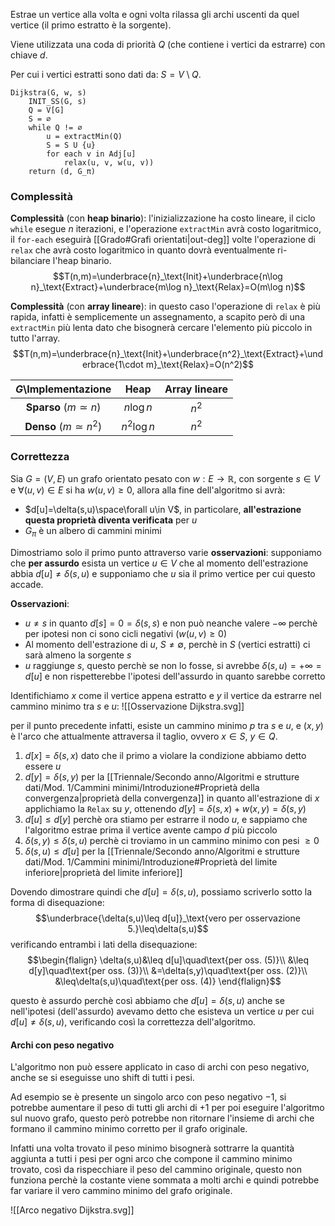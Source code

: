 Estrae un vertice alla volta e ogni volta rilassa gli archi uscenti da quel vertice (il primo estratto è la sorgente).

Viene utilizzata una coda di priorità $Q$ (che contiene i vertici da estrarre)
con chiave $d$.

Per cui i vertici estratti sono dati da: $S=V\setminus Q$.

```
Dijkstra(G, w, s)
	INIT_SS(G, s)
	Q = V[G]
	S = ∅
	while Q != ∅
		u = extractMin(Q)
		S = S U {u}
		for each v in Adj[u]
			relax(u, v, w(u, v))
	return (d, G_π)
```
### Complessità
**Complessità** (con **heap binario**):
l'inizializzazione ha costo lineare, il ciclo `while` esegue $n$ iterazioni, e l'operazione `extractMin` avrà costo logaritmico, il `for-each` eseguirà [[Grado#Grafi orientati|out-deg]] volte l'operazione di `relax` che avrà costo logaritmico in quanto dovrà
eventualmente ri-bilanciare l'heap binario.
$$T(n,m)=\underbrace{n}_\text{Init}+\underbrace{n\log n}_\text{Extract}+\underbrace{m\log n}_\text{Relax}=O(m\log n)$$

**Complessità** (con **array lineare**):
in questo caso l'operazione di `relax` è più rapida, infatti è semplicemente un assegnamento, a scapito però di una `extractMin` più lenta dato che bisognerà cercare l'elemento più piccolo in tutto l'array.
$$T(n,m)=\underbrace{n}_\text{Init}+\underbrace{n^2}_\text{Extract}+\underbrace{1\cdot m}_\text{Relax}=O(n^2)$$


|    $G$\Implementazione    |    Heap     | Array lineare |
| :-----------------------: | :---------: | :-----------: |
| **Sparso** ($m\simeq n$)  |  $n\log n$  |     $n^2$     |
| **Denso** ($m\simeq n^2$) | $n^2\log n$ |     $n^2$     |

### Correttezza
Sia $G=(V,E)$ un grafo orientato pesato con $w:E\to\mathbb{R}$, con sorgente $s\in V$ e $\forall(u,v)\in E$ si ha $w(u,v)\geq 0$, allora alla fine dell'algoritmo si avrà:
- $d[u]=\delta(s,u)\space\forall u\in V$, in particolare, **all'estrazione questa proprietà diventa verificata** per $u$
- $G_\pi$ è un albero di cammini minimi

Dimostriamo solo il primo punto attraverso varie **osservazioni**:
supponiamo che **per assurdo** esista un vertice $u\in V$ che al momento dell'estrazione abbia $d[u]\neq\delta(s,u)$ e supponiamo che $u$ sia il primo vertice per cui questo accade.  

**Osservazioni**:
- $u\neq s$ in quanto $d[s]=0=\delta(s,s)$ e non può neanche valere $-\infty$ perchè per ipotesi non ci sono cicli negativi ($w(u,v)\geq 0$)
- Al momento dell'estrazione di $u$, $S\neq \emptyset$, perchè in $S$ (vertici estratti) ci sarà almeno la sorgente $s$
- $u$ raggiunge $s$, questo perchè se non lo fosse, si avrebbe $\delta(s,u)=+\infty=d[u]$ e non rispetterebbe l'ipotesi dell'assurdo in quanto sarebbe corretto


Identifichiamo $x$ come il vertice appena estratto e $y$ il vertice da estrarre nel cammino minimo tra $s$ e $u$:
![[Osservazione Dijkstra.svg]]

per il punto precedente infatti, esiste un cammino minimo $p$ tra $s$ e $u$, e $(x,y)$ è l'arco che attualmente attraversa il taglio, ovvero $x\in S$, $y\in Q$.

1. $d[x]=\delta(s,x)$ dato che il primo a violare la condizione abbiamo detto essere $u$
2. $d[y]=\delta(s,y)$ per la [[Triennale/Secondo anno/Algoritmi e strutture dati/Mod. 1/Cammini minimi/Introduzione#Proprietà della convergenza|proprietà della convergenza]] in quanto all'estrazione di $x$ applichiamo la `Relax` su $y$, ottenendo $d[y]=\delta(s,x)+w(x,y)=\delta(s,y)$
3. $d[u]\leq d[y]$ perchè ora stiamo per estrarre il nodo $u$, e sappiamo che l'algoritmo estrae prima il vertice avente campo $d$ più piccolo
4. $\delta(s,y)\leq \delta(s,u)$ perchè ci troviamo in un cammino minimo con pesi $\geq 0$
5. $\delta(s,u)\leq d[u]$ per la [[Triennale/Secondo anno/Algoritmi e strutture dati/Mod. 1/Cammini minimi/Introduzione#Proprietà del limite inferiore|proprietà del limite inferiore]]

Dovendo dimostrare quindi che $d[u]=\delta(s,u)$, possiamo scriverlo sotto la forma di disequazione:
$$\underbrace{\delta(s,u)\leq d[u]}_\text{vero per osservazione 5.}\leq\delta(s,u)$$
verificando entrambi i lati della disequazione:
$$\begin{flalign}
\delta(s,u)&\leq d[u]\quad\text{per oss. (5)}\\
&\leq d[y]\quad\text{per oss. (3)}\\
&=\delta(s,y)\quad\text{per oss. (2)}\\
&\leq\delta(s,u)\quad\text{per oss. (4)}
\end{flalign}$$

questo è assurdo perchè così abbiamo che $d[u]=\delta(s,u)$ anche se nell'ipotesi (dell'assurdo) avevamo detto che esisteva un vertice $u$ per cui $d[u]\neq\delta(s,u)$, verificando così la correttezza dell'algoritmo.

#### Archi con peso negativo
L'algoritmo non può essere applicato in caso di archi con peso negativo, anche se si eseguisse uno shift di tutti i pesi.

Ad esempio se è presente un singolo arco con peso negativo $-1$, si potrebbe aumentare il peso di tutti gli archi di $+1$ per poi eseguire l'algoritmo sul nuovo grafo, questo però potrebbe non ritornare l'insieme di archi che formano il cammino minimo corretto per il grafo originale.

Infatti una volta trovato il peso minimo bisognerà sottrarre la quantità aggiunta a tutti i pesi per ogni arco che compone il cammino minimo trovato, così da rispecchiare il peso del cammino originale, questo non funziona perchè la costante viene sommata a molti archi e quindi potrebbe far variare il vero cammino minimo del grafo originale.

![[Arco negativo Dijkstra.svg]]